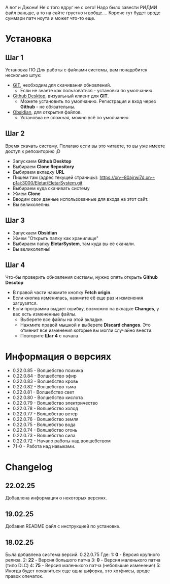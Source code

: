 А вот и Джони! Не с того вдруг не с сего!
Надо было завести РИДМИ файл раньше, а то на сайте грустно и вобще....
Короче тут будет вроде суммари патч ноута и может что-то еще.


# Установка
## Шаг 1
Установка ПО
Для работы с файлами системы, вам понадобится несколько штук:
* [GIT](https://git-scm.com/downloads), необходим для скачивания обновлений.
	* Если не знаете как пользоваться - установка по умолчанию.
* [Github Desktop](https://desktop.github.com/download/), визуальный клиент для **GIT**.
	* Можете установить по умолчанию. Регистрация и вход через **Github** - не обязательны.
* [Obsidian](https://obsidian.md/download), для открытия файлов.
	* Установка не сложная, можно всё по умолчанию.
## Шаг 2
Время скачать систему.
Полагаю если вы это читаете, то вы уже имеете доступ к репозиторию ;D
* Запускаем **Github Desktop**
* Выбираем **Clone Repository**
* Выбираем вкладку **URL**
* Пишем там (адрес текущей страницы): https://xn--80ajrwi7d.xn--p1ai:3000/Eletar/EletarSystem.git
* Выбираем куда скачивать систему
* Жмем **Clone**
* Вводим свои данные использованные для входа на этот сайт.
* Вы великолепны.
## Шаг 3
* Запускаем **Obsidian**
* Жмем "Открыть папку как хранилище"
* Выбираем папку **EletarSystem**, там куда вы её скачали.
* Вы великолепны!
## Шаг 4
Что-бы проверить обновления системы, нужно опять открыть **Github Desctop**
* В правой части нажмите кнопку **Fetch origin**.
* Если кнопка изменилась, нажмите её еще раз и изменения загрузятся.
* Если программа выдает ошибку, возможно на вкладке **Changes**, у вас есть измененные файлы.
	* Выберете все файлы на этой вкладке.
	* Нажмите правой мышкой и выберете **Discard changes**. Это отменит все изменения которые вы могли случайно внести.
	* Повторите **Шаг 4** с начала


# Информация о версиях

* 0.22.0.85 - Волшебство психика
* 0.22.0.84 - Волшебство эфир
* 0.22.0.83 - Волшебство кровь
* 0.22.0.82 - Волшебство тьма
* 0.22.0.81 - Волшебство свет
* 0.22.0.80 - Волшебство кислота
* 0.22.0.79 - Волшебство электричество
* 0.22.0.78 - Волшебство холод
* 0.22.0.77 - Волшебство ветер
* 0.22.0.76 - Волшебство земля
* 0.22.0.75 - Волшебство вода
* 0.22.0.74 - Волшебство огонь
* 0.22.0.73 - Волшебство сила
* 0.22.0.72 - Начало работы над волшебством
* 71-0 - Работа над навыками.
# Changelog

## 22.02.25
Добавлена информация о некоторых версиях.
## 19.02.25
Добавил README файл с инструкцией по установке.
## 18.02.25
Была добавлена система версий.
0.22.0.75
Где:
1: **0** - Версия крупного релиза.
2: **22** - Версия большого патча
3: **0** - Версия маленького патча (типо DLC)
4: **75** - Версия маленького патча (небольшие изменения)
5: Иногда будет появляться еще одна цифорка, это хотфиксы, вроде правок опечаток.